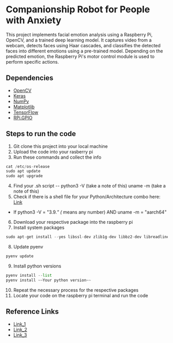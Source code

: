 # Companionship Robot for People with Anxiety

This project implements facial emotion analysis using a Raspberry Pi, OpenCV, and a trained deep learning model. It captures video from a webcam, detects faces using Haar cascades, and classifies the detected faces into different emotions using a pre-trained model. Depending on the predicted emotion, the Raspberry Pi's motor control module is used to perform specific actions.

## Dependencies

- [OpenCV](https://raspberrypi-guide.github.io/programming/install-opencv)
- [Keras](https://www.teknotut.com/install-tensorflow-and-keras-on-the-raspberry-pi/)
- [NumPy](https://numpy.org/)
- [Matplotlib](https://matplotlib.org/)
- [TensorFlow](https://www.samwestby.com/tutorials/rpi-tensorflow.html)
- [RPi.GPIO](https://pypi.org/project/RPi.GPIO/)

## Steps to run the code
1. Git clone this project into your local machine
2. Upload the code into your rasberry pi
3. Run these commands and collect the info

```python
cat /etc/os-release
sudo apt update
sudo apt upgrade
```
4. Find your .sh script -- python3 -V (take a note of this) uname -m (take a note of this)
5. Check if there is a shell file for your Python/Architecture combo here: [Link](https://github.com/PINTO0309/Tensorflow-bin/tree/main/previous_versions)
- If python3 -V = "3.9.*" (* means any number) AND uname -m = "aarch64"
6. Download your respective package into the raspberry pi
7. Install system packages

```python
sudo apt-get install --yes libssl-dev zlib1g-dev libbz2-dev libreadline-dev libsqlite3-dev llvm libncurses5-dev libncursesw5-dev xz-utils tk-dev libgdbm-dev lzma lzma-dev tcl-dev libxml2-dev libxmlsec1-dev libffi-dev liblzma-dev wget make openssl
```
8. Update pyenv
```python
pyenv update
```
9.  Install python versions
```python
pyenv install --list
pyenv install ~~Your python version~~
```
10. Repeat the necessary process for the respective packages 
11. Locate your code on the raspberry pi terminal and run the code

## Reference Links
- [Link_1](https://www.youtube.com/watch?v=ufzptG4rMHk)
- [Link_2](https://www.youtube.com/watch?v=Cj7NhuLkvdQ)
- [Link_3](https://www.youtube.com/watch?v=vekblEk6UPc&t=870s)
